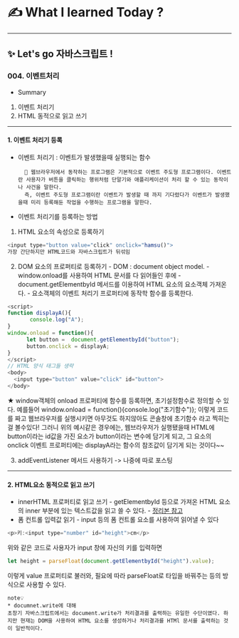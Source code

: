 # ✍️ What I learned Today ?

---

## ✨ Let's go 자바스크립트 ! 

### 004. 이벤트처리
* Summary
1. 이벤트 처리기
2. HTML 동적으로 읽고 쓰기
---
#### 1. 이벤트 처리기 등록

- 이벤트 처리기 : 이벤트가 발생했을때 실행되는 함수

        🎁 웹브라우저에서 동작하는 프로그램은 기본적으로 이벤트 주도형 프로그램이다. 이벤트란 사용자가 버튼을 클릭하는 행위처럼 단말기와 애플리케이션이 처리 할 수 있는 동작이나 사건을 말한다.
        즉, 이벤트 주도형 프로그램이란 이벤트가 발생할 때 까지 기다렸다가 이벤트가 발생했을때 미리 등록해둔 작업을 수행하는 프로그램을 말한다.

- 이벤트 처리기를 등록하는 방법 
 1. HTML 요소의 속성으로 등록하기
 ```js
 <input type="button value="click" onclick="hamsu()">
 가장 간단하지만 HTML코드와 자바스크립트가 뒤섞임
 ```
 2. DOM 요소의 프로퍼티로 등록하기
        - DOM : document object model. 
        - window.onload를 사용하여 HTML 문서를 다 읽어들인 후에
        - document.getElementbyId 메서드를 이용하여 HTML 요소의 요소객체 가져온다.
        - 요소객체의 이벤트 처리기 프로퍼티에 동작학 함수를 등록한다.
 ```js
<script>
function displayA(){
        console.log("A");
}
window.onload = function(){
       let button =  document.getElementbyId("button");
       button.onclick = displayA;
}
</script>
// HTML 양식 태그들 생략
<body>
   <input type="button" value="click" id="button">
</body>
 ```
 ★ window객체의 onload 프로퍼티에 함수를 등록하면, 초기설정함수로 정의할 수 있다. 예를들어 window.onload = function(){console.log("초기함수")}; 이렇게 코드를 짜고 웹브라우저를 실행시키면 아무것도 하지않아도 콘솔창에 초기함수 라고 찍히는걸 볼수있다! 그러니 위의 예시같은 경우에는, 웹브라우저가 실행됐을때 HTML에 button이라는 id값을 가진 요소가 button이라는 변수에 담기게 되고, 그 요소의 onclick 이벤트 프로퍼티에는 displayA라는 함수의 참조값이 담기게 되는 것이다~~


 3. addEventListener 메서드 사용하기 -> 나중에 따로 포스팅

 ---

#### 2. HTML요소 동적으로 읽고 쓰기
- innerHTML 프로퍼티로 읽고 쓰기 
        - getElementbyId 등으로 가져온 HTML 요소의 inner 부분에 있는 텍스트값을 읽고 쓸 수 있다.
        - <a href="꼬다리 개념.md">정리본 참고</a> 
- 폼 컨트롤 입력값 읽기
        - input 등의 폼 컨트롤 요소를 사용하여 읽어낼 수 있다
```js
<p>키:<input type="number" id="height">cm</p>
```
위와 같은 코드로 사용자가 input 창에 자신의 키를 입력하면
```js
let height = parseFloat(document.getElementbyId("height").value);
``` 
이렇게 value 프로퍼티로 불러와, 필요에 따라 parseFloat로 타입을 바꿔주는 등의 방식으로 사용할 수 있다.

    note💡
    * documnet.write에 대해
    초창기 자바스크립트에서는 document.write가 처리결과를 출력하는 유일한 수단이였다. 하지만 현재는 DOM을 사용하여 HTML 요소를 생성하거나 처리결과를 HTMl 문서를 출력하는 것이 일반적이다.